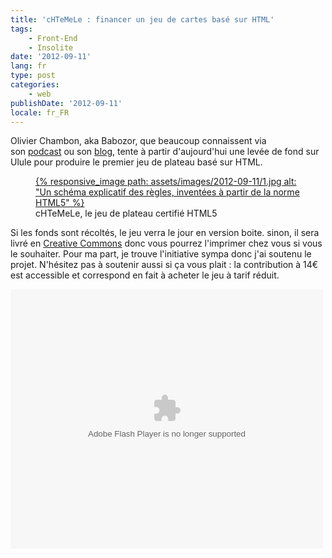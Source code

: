 ```yaml
---
title: 'cHTeMeLe : financer un jeu de cartes basé sur HTML'
tags:
    - Front-End
    - Insolite
date: '2012-09-11'
lang: fr
type: post
categories:
    - web
publishDate: '2012-09-11'
locale: fr_FR
---
```


Olivier Chambon, aka Babozor, que beaucoup connaissent via son [podcast](http://www.lagrottedubarbu.com/) ou son [blog](http://www.travailleursduweb.com/), tente à partir d'aujourd'hui une levée de fond sur Ulule pour produire le premier jeu de plateau basé sur HTML.

<!-- more -->

<figure>
<a data-featherlight="image" href="/assets/images/2012-09-11/1.jpg" title="Voir en plus grand">
      {% responsive_image path: assets/images/2012-09-11/1.jpg alt: "Un schéma explicatif des règles, inventées à partir de la norme HTML5" %}
  </a>
  <figcaption>cHTeMeLe, le jeu de plateau certifié HTML5</figcaption>
</figure>

Si les fonds sont récoltés, le jeu verra le jour en version boite. sinon, il sera livré en [Creative Commons](http://creativecommons.org/licenses/by-nc/3.0/fr/ "Creative Commons (CC BY-NC 3.0)") donc vous pourrez l'imprimer chez vous si vous le souhaiter. Pour ma part, je trouve l'initiative sympa donc j'ai soutenu le projet. N'hésitez pas à soutenir aussi si ça vous plait&nbsp;: la contribution à 14€ est accessible et correspond en fait à acheter le jeu à tarif réduit.

<object width="500" height="415" classid="clsid:d27cdb6e-ae6d-11cf-96b8-444553540000" codebase="//download.macromedia.com/pub/shockwave/cabs/flash/swflash.cab#version=6,0,40,0"><param name="flashvars" value="src=//fr.ulule.com/chtemele/widget.xml" /><param name="wmode" value="transparent" /><param name="allowFullScreen" value="true" /><param name="allowscriptaccess" value="always" /><param name="src" value="//static.ulule.me/site/img/widget.swf" /><param name="allowfullscreen" value="true" /><embed width="500" height="415" type="application/x-shockwave-flash" src="//static.ulule.me/site/img/widget.swf" flashvars="src=//fr.ulule.com/chtemele/widget.xml" wmode="transparent" allowFullScreen="true" allowscriptaccess="always" allowfullscreen="true" /></object>
